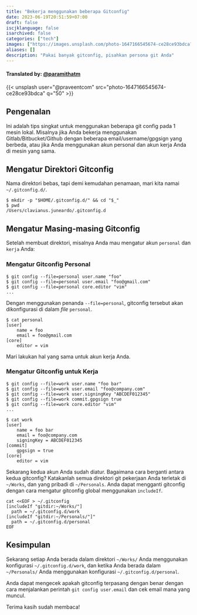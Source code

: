 ```yaml
---
title: "Bekerja menggunakan beberapa Gitconfig"
date: 2023-06-19T20:51:59+07:00
draft: false
iscjklanguage: false
isarchived: false
categories: ["tech"]
images: ["https://images.unsplash.com/photo-1647166545674-ce28ce93bdca?w=1920&q=50"]
aliases: []
description: "Pakai banyak gitconfig, pisahkan persona git Anda"
---
```

#### Translated by: [@paramithatm](https://github.com/paramithatm)

{{< unsplash user="@praveentcom" src="photo-1647166545674-ce28ce93bdca" q="50" >}}

## Pengenalan

Ini adalah tips singkat untuk menggunakan beberapa git config pada 1 mesin lokal. Misalnya jika Anda bekerja menggunakan Gitlab/Bitbucket/Github dengan beberapa email/username/gpgsign yang berbeda, atau jika Anda menggunakan akun personal dan akun kerja Anda di mesin yang sama.

## Mengatur Direktori Gitconfig

Nama direktori bebas, tapi demi kemudahan penamaan, mari kita namai `~/.gitconfig.d/`. 

```shell
$ mkdir -p "$HOME/.gitconfig.d/" && cd "$_"
$ pwd
/Users/clavianus.juneardo/.gitconfig.d
```

## Mengatur Masing-masing Gitconfig

Setelah membuat direktori, misalnya Anda mau mengatur akun `personal` dan `kerja` Anda:

### Mengatur Gitconfig Personal

```shell
$ git config --file=personal user.name "foo"
$ git config --file=personal user.email "foo@gmail.com"
$ git config --file=personal core.editor "vim"
...
```

Dengan menggunakan penanda `--file=personal`, gitconfig tersebut akan dikonfigurasi di dalam _file_ `personal`.

```shell
$ cat personal
[user]
	name = foo
	email = foo@gmail.com
[core]
	editor = vim
```

Mari lakukan hal yang sama untuk akun kerja Anda.

### Mengatur Gitconfig untuk Kerja

```shell
$ git config --file=work user.name "foo bar"
$ git config --file=work user.email "foo@company.com"
$ git config --file=work user.signingKey "ABCDEF012345"
$ git config --file=work commit.gpgsign true
$ git config --file=work core.editor "vim"
...

$ cat work
[user]
	name = foo bar
	email = foo@company.com
	signingKey = ABCDEF012345
[commit]
	gpgsign = true
[core]
	editor = vim
```

Sekarang kedua akun Anda sudah diatur. Bagaimana cara berganti antara kedua gitconfig?
Katakanlah semua direktori git pekerjaan Anda terletak di `~/Works`, dan yang pribadi di `~/Personals`. Anda dapat mengganti gitconfig dengan cara mengatur gitconfig global menggunakan `includeIf`.

```shell
cat <<EOF > ~/.gitconfig
[includeIf "gitdir:~/Works/"]
  path = ~/.gitconfig.d/work
[includeIf "gitdir:~/Personals/"]"
  path = ~/.gitconfig.d/personal
EOF
```

## Kesimpulan

Sekarang setiap Anda berada dalam direktori `~/Works/` Anda menggunakan konfigurasi `~/.gitconfig.d/work`, dan ketika Anda berada dalam `~/Personals/` Anda menggunakan konfigurasi `~/.gitconfig.d/personal`.

Anda dapat mengecek apakah gitconfig terpasang dengan benar dengan cara menjalankan perintah `git config user.email` dan cek email mana yang muncul.

Terima kasih sudah membaca!
